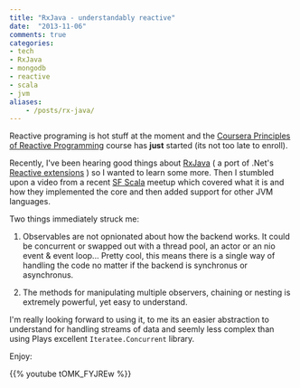 ```yaml
---
title: "RxJava - understandably reactive"
date:  "2013-11-06"
comments: true
categories:
- tech
- RxJava
- mongodb
- reactive
- scala
- jvm
aliases:
    - /posts/rx-java/
---
```


Reactive programing is hot stuff at the moment and the
[Coursera Principles of Reactive Programming](https://www.coursera.org/course/reactive)
course has **just** started (its not too late to enroll).

Recently, I've been hearing good things about [RxJava](https://github.com/Netflix/RxJava) (
a port of .Net's [Reactive extensions](http://msdn.microsoft.com/en-gb/data/gg577609.aspx)
) so I wanted to learn some more. Then I stumbled upon a video from a recent
[SF Scala](http://www.meetup.com/SF-Scala/) meetup
which covered what it is and how they implemented the core and then added
support for other JVM languages.

<!--more-->

Two things immediately struck me:

1. Observables are not opnionated about how the backend works.  It could be
  concurrent or swapped out with a thread pool, an actor
  or an nio event & event loop... Pretty cool, this means there is a single way
  of handling the code no matter if the backend is synchronus or asynchronus.

1. The methods for manipulating multiple observers, chaining or nesting
  is extremely powerful, yet easy to understand.

I'm really looking forward to using it, to me its an easier abstraction to
understand for handling streams of data and seemly less complex than using Plays
excellent `Iteratee.Concurrent` library.

Enjoy:

{{% youtube tOMK_FYJREw %}}
